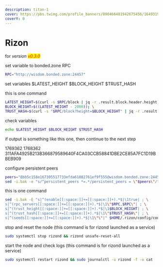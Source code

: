 ```yaml
---
description: titan-1
cover: https://pbs.twimg.com/profile_banners/890466481942675456/1649319780/1500x500
coverY: 0
---
```


# Rizon

for _version <mark style="color:red;">v0.3.0</mark>_

set variable to bonded.zone RPC

```bash
RPC="http://wisdom.bonded.zone:24457"
```

set variables $LATEST\_HEIGHT $BLOCK\_HEIGHT $TRUST\_HASH

this is one command

```bash
LATEST_HEIGHT=$(curl -s $RPC/block | jq -r .result.block.header.height); \
BLOCK_HEIGHT=$((LATEST_HEIGHT - 2000)); \
TRUST_HASH=$(curl -s "$RPC/block?height=$BLOCK_HEIGHT" | jq -r .result.block_id.hash)
```

check variables

```bash
echo $LATEST_HEIGHT $BLOCK_HEIGHT $TRUST_HASH
```

if output is something like this one, then continue to the next step

1769362 1768362 311AFA4925B213B366879589640F4CA03CCB58841DBE2CE85A7FC1D19BBEB909

configure persistent peers

```bash
peers="8bb5c158e167305517733efda61082761ef9f555@wisdom.bonded.zone:24456"
sed -i.bak -e "s/^persistent_peers *=.*/persistent_peers = \"$peers\"/" $HOME/.rizon/config/config.toml
```

this is one command

```bash
sed -i.bak -E "s|^(enable[[:space:]]+=[[:space:]]+).*$|\1true| ; \
s|^(rpc_servers[[:space:]]+=[[:space:]]+).*$|\1\"$RPC,$RPC\"| ; \
s|^(trust_height[[:space:]]+=[[:space:]]+).*$|\1$BLOCK_HEIGHT| ; \
s|^(trust_hash[[:space:]]+=[[:space:]]+).*$|\1\"$TRUST_HASH\"| ; \
s|^(seeds[[:space:]]+=[[:space:]]+).*$|\1\"\"|" $HOME/.rizon/config/config.toml
```

stop and reset the node (this command is for rizond launched as a service)

```bash
sudo systemctl stop rizond && rizond unsafe-reset-all
```

start the node and check logs (this command is for rizond launched as a service)

```bash
sudo systemctl restart rizond && sudo journalctl -u rizond -f -o cat
```
